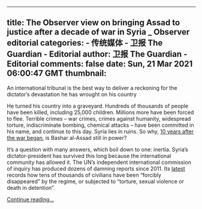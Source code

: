 
---
title: The Observer view on bringing Assad to justice after a decade of war in Syria _ Observer editorial
categories: 
    - 传统媒体
    - 卫报 The Guardian - Editorial
author: 卫报 The Guardian - Editorial
comments: false
date: Sun, 21 Mar 2021 06:00:47 GMT
thumbnail: 
---

<div>   
<p>An international tribunal is the best way to deliver a reckoning for the dictator’s devastation he has wrought on his country</p><p>He turned his country into a graveyard. Hundreds of thousands of people have been killed, including 25,000 children. Millions more have been forced to flee. Terrible crimes – war crimes, crimes against humanity, widespread torture, indiscriminate bombing, chemical attacks – have been committed in his name, and continue to this day. Syria lies in ruins. So why, <a href="https://www.theguardian.com/commentisfree/2021/mar/07/ten-grim-lessons-the-world-has-learned-from-a-decade-of-war-in-syria">10 years after the war began</a>, is Bashar al-Assad still in power?</p><p>It’s a question with many answers, which boil down to one: inertia. Syria’s dictator-president has survived this long because the international community has allowed it. The UN’s independent international commission of inquiry has produced dozens of damning reports since 2011. Its <a href="https://www.ohchr.org/EN/HRBodies/HRC/Pages/NewsDetail.aspx?NewsID=26811&LangID=E">latest </a>records how tens of thousands of civilians have been “forcibly disappeared” by the regime, or subjected to “torture, sexual violence or death in detention”.</p> <a href="https://www.theguardian.com/commentisfree/2021/mar/21/the-observer-view-on-bringing-assad-to-justice-after-a-decade-of-war-in-syria">Continue reading...</a>  
</div>
            